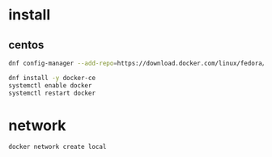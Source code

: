 # install

## centos

```bash
dnf config-manager --add-repo=https://download.docker.com/linux/fedora/docker-ce.repo

dnf install -y docker-ce
systemctl enable docker
systemctl restart docker
```

# network

```
docker network create local
```
